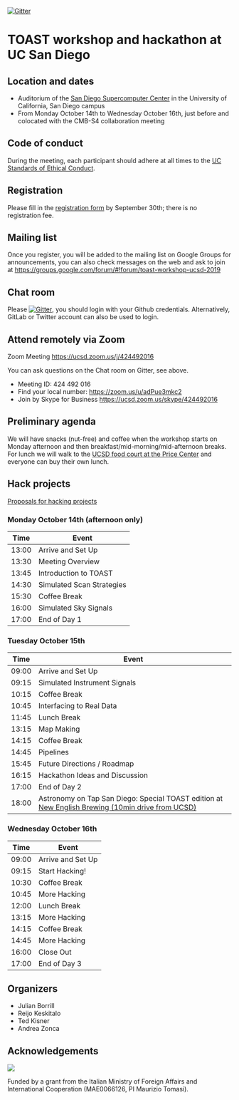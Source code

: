 [![Gitter](https://badges.gitter.im/hpc4cmb/toast-workshop-ucsd-2019.svg)](https://gitter.im/hpc4cmb/toast-workshop-ucsd-2019?utm_source=badge&utm_medium=badge&utm_campaign=pr-badge)

# TOAST workshop and hackathon at UC San Diego

## Location and dates

* Auditorium of the [San Diego Supercomputer Center](https://goo.gl/maps/PMgtzSJ6HCjaBefq9) in the University of California, San Diego campus
* From Monday October 14th to Wednesday October 16th, just before and colocated with the CMB-S4 collaboration meeting

## Code of conduct

During the meeting, each participant should adhere at all times to the [UC Standards of Ethical Conduct](https://regents.universityofcalifornia.edu/governance/policies/1111.html).

## Registration

Please fill in the [registration form](https://forms.gle/fM29yRg1JYgsyFyg9) by September 30th; there is no registration fee.

## Mailing list 

Once you register, you will be added to the mailing list on Google Groups for announcements, you can also check messages on the web and ask to join at <https://groups.google.com/forum/#!forum/toast-workshop-ucsd-2019>

## Chat room

Please [![Gitter](https://badges.gitter.im/hpc4cmb/toast-workshop-ucsd-2019.svg)](https://gitter.im/hpc4cmb/toast-workshop-ucsd-2019?utm_source=badge&utm_medium=badge&utm_campaign=pr-badge), you should login with your Github credentials. Alternatively, GitLab or Twitter account can also be used to login.

## Attend remotely via Zoom

Zoom Meeting https://ucsd.zoom.us/j/424492016

You can ask questions on the Chat room on Gitter, see above.

* Meeting ID: 424 492 016
* Find your local number: https://zoom.us/u/adPue3mkc2
* Join by Skype for Business https://ucsd.zoom.us/skype/424492016

## Preliminary agenda

We will have snacks (nut-free) and coffee when the workshop starts on Monday afternoon and then breakfast/mid-morning/mid-afternoon breaks. For lunch we will walk to the [UCSD food court at the Price Center](https://blink.ucsd.edu/facilities/services/general/personal/dining.html) and everyone can buy their own lunch.

## Hack projects

[Proposals for hacking projects](projects.md)

### Monday October 14th (afternoon only)

Time | Event
-----|--------
13:00 | Arrive and Set Up
13:30 | Meeting Overview
13:45 | Introduction to TOAST
14:30 | Simulated Scan Strategies
15:30 | Coffee Break
16:00 | Simulated Sky Signals
17:00 | End of Day 1

### Tuesday October 15th

Time | Event
-----|--------
09:00 | Arrive and Set Up
09:15 | Simulated Instrument Signals
10:15 | Coffee Break
10:45 | Interfacing to Real Data
11:45 | Lunch Break
13:15 | Map Making
14:15 | Coffee Break
14:45 | Pipelines
15:45 | Future Directions / Roadmap
16:15 | Hackathon Ideas and Discussion
17:00 | End of Day 2
18:00 | Astronomy on Tap San Diego: Special TOAST edition at [New English Brewing (10min drive from UCSD)](https://www.google.com/maps/place/New+English+Brewing+-+San+Diego+Brewery/@32.9124634,-117.2317114,15z/data=!4m5!3m4!1s0x0:0x25697c6c563e3757!8m2!3d32.9124634!4d-117.2317114)

### Wednesday October 16th

Time | Event
-----|--------
09:00 | Arrive and Set Up
09:15 | Start Hacking!
10:30 | Coffee Break
10:45 | More Hacking
12:00 | Lunch Break
13:15 | More Hacking
14:15 | Coffee Break
14:45 | More Hacking
16:00 | Close Out
17:00 | End of Day 3

## Organizers

* Julian Borrill
* Reijo Keskitalo
* Ted Kisner
* Andrea Zonca

## Acknowledgements

![](https://www.esteri.it/logo-farnesina.gif)

Funded by a grant from the Italian Ministry of Foreign Affairs and
International Cooperation (MAE0066126, PI Maurizio Tomasi).

